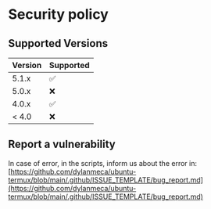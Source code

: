 # Security policy

## Supported Versions


| Version | Supported          |
| ------- | ------------------ |
| 5.1.x   | :white_check_mark: |
| 5.0.x   | :x:                |
| 4.0.x   | :white_check_mark: |
| < 4.0   | :x:                |

## Report a vulnerability

In case of error, in the scripts, inform us about the error in: [https://github.com/dylanmeca/ubuntu-termux/blob/main/.github/ISSUE_TEMPLATE/bug_report.md](https://github.com/dylanmeca/ubuntu-termux/blob/main/.github/ISSUE_TEMPLATE/bug_report.md)
